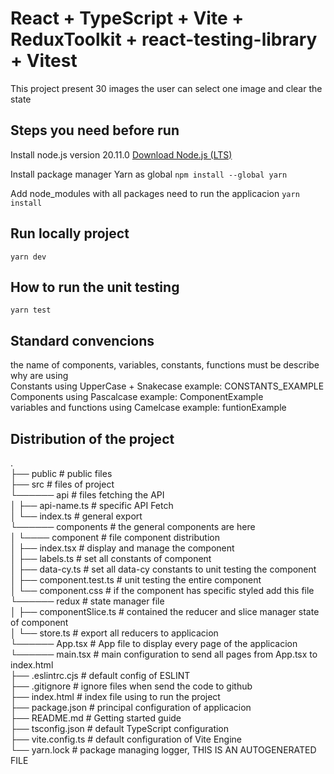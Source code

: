 # React + TypeScript + Vite + ReduxToolkit + react-testing-library + Vitest

This project present 30 images the user can select one image and clear the state 

## Steps you need before run

Install node.js version 20.11.0
[Download Node.js (LTS)](https://nodejs.org/)

Install package manager Yarn as global 
```npm install --global yarn```

Add node_modules with all packages need to run the applicacion
```yarn install```

## Run locally project

```yarn dev```

## How to run the unit testing

```yarn test```

## Standard convencions

the name of components, variables, constants, functions must be describe why are using  
Constants                 using UpperCase + Snakecase example: CONSTANTS_EXAMPLE  
Components                using Pascalcase            example: ComponentExample  
variables and functions   using Camelcase             example: funtionExample  

## Distribution of the project
.  
├── public                      # public files                                                                       
├── src                         # files of project  
└────── api                     # files fetching the API  
│     ├── api-name.ts           # specific API Fetch  
│     └── index.ts              # general export  
└────── components              # the general components are here  
│     └──── component            # file component distribution  
│         ├── index.tsx         # display and manage the component  
│         ├── labels.ts         # set all constants of component  
│         ├── data-cy.ts        # set all data-cy constants to unit testing the component  
│         ├── component.test.ts # unit testing the entire component  
│         └── component.css     # if the component has specific styled add this file  
└────── redux                   # state manager file  
│     ├── componentSlice.ts     # contained the reducer and slice manager state of component  
│     └── store.ts              # export all reducers to applicacion  
└────── App.tsx                 # App file to display every page of the applicacion  
└────── main.tsx                # main configuration to send all pages from App.tsx to index.html  
├── .eslintrc.cjs               # default config of ESLINT  
├── .gitignore                  # ignore files when send the code to github  
├── index.html                  # index file using to run the project  
├── package.json                # principal configuration of applicacion  
├── README.md                   # Getting started guide  
├── tsconfig.json               # default TypeScript configuration  
├── vite.config.ts              # default configuration of Vite Engine  
└── yarn.lock                   # package managing logger, THIS IS AN AUTOGENERATED FILE  
